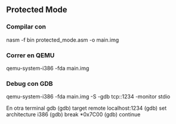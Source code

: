## Protected Mode

### Compilar con
nasm -f bin protected_mode.asm -o main.img


### Correr en QEMU
qemu-system-i386 -fda main.img


### Debug con GDB
qemu-system-i386 -fda main.img -S -gdb tcp::1234 -monitor stdio


En otra terminal
gdb
(gdb) target remote localhost:1234
(gdb) set architecture i386
(gdb) break *0x7C00
(gdb) continue



